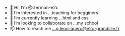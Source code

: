 - 👋 Hi, I’m @German-e2c
- 👀 I’m interested in ...teaching for begginers
- 🌱 I’m currently learning ...html and css
- 💞️ I’m looking to collaborate on ...my school
- 📫 How to reach me ...g.leon-quero@e2c-grandlille.fr

<!---
German-e2c/German-e2c is a ✨ special ✨ repository because its `README.md` (this file) appears on your GitHub profile.
You can click the Preview link to take a look at your changes.
--->
